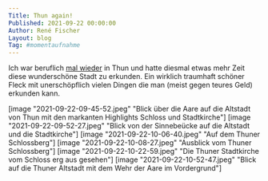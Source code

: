 ```yaml
---
Title: Thun again!
Published: 2021-09-22 00:00:00
Author: René Fischer
Layout: blog
Tag: #momentaufnahme
---
```

Ich war beruflich [mal wieder](/2017-10-26-am-thuner-see) in Thun und hatte diesmal etwas mehr Zeit diese wunderschöne Stadt zu erkunden. Ein wirklich traumhaft schöner Fleck mit unerschöpflich vielen Dingen die man (meist gegen teures Geld) erkunden kann.

[image  "2021-09-22-09-45-52.jpeg" "Blick über die Aare auf die Altstadt von Thun mit den markanten Highlights Schloss und Stadtkirche"]
[image  "2021-09-22-09-52-27.jpeg" "Blick von der Sinnebeücke auf die Altstadt und die Stadtkirche"]
[image  "2021-09-22-10-06-40.jpeg" "Auf dem Thuner Schlossberg"]
[image  "2021-09-22-10-08-27.jpeg" "Ausblick vom Thuner Schlossberg"]
[image  "2021-09-22-10-22-59.jpeg" "Die Thuner Stadtkirche vom Schloss erg aus gesehen"]
[image  "2021-09-22-10-52-47.jpeg" "Blick auf die Thuner Altstadt mit dem Wehr der Aare im Vordergrund"]
